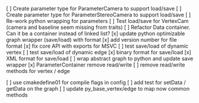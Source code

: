 [ ] Create parameter type for ParameterCamera to support load/save
[ ] Create parameter type for ParameterStereoCamera to support load/save
[ ] Re-work python wrapping for parameters
[ ] Test load/save for VertexCam (camera and baseline seem missing from traits)
[ ] Refactor Data container. Can it be a container instead of linked list?
[x] update python optimizable graph wrapper (save/load) with format
[x] add version number for file format
[x] fix core API with exports for MSVC
[ ] test save/load of dynamic vertex
[ ] test save/load of dynamic edge
[x] binary format for save/load
[x] XML format for save/load
[ ] wrap abstract graph to python and update save wrapper
[x] ParameterContainer remove read/write
[ ] remove read/write methods for vertex / edge

[ ] use cmakedefine01 for compile flags in config
[ ] add test for setData / getData on the graph
[ ] update py_base_vertex/edge to map now common methods
